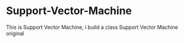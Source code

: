 # Support-Vector-Machine
This is Support Vector Machine,  i build a class Support Vector Machine original 
